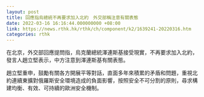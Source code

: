 ```yaml
---
layout: post
title: 回應指烏總統不再要求加入北約　外交部稱注意有關表態
date: 2022-03-16 16:16:44.000000000 +08:00
link: https://news.rthk.hk/rthk/ch/component/k2/1639241-20220316.htm
categories: rthk
---
```


在北京，外交部回應提問指，烏克蘭總統澤連斯基接受現實，不再要求加入北約，發言人趙立堅表示，中方注意到澤連斯基有關表態。

趙立堅重申，鼓勵有關各方開展平等對話，直面多年來積累的矛盾和問題，重視北約連續東擴對俄羅斯安全環境造成的負面影響，按照安全不可分割的原則，尋求構建均衡、有效、可持續的歐洲安全機制。
